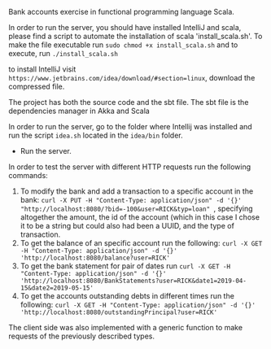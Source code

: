 Bank accounts exercise in functional programming language Scala.

In order to run the server, you should have installed IntelliJ and scala, please find a script to automate the installation of scala 'install_scala.sh'. To make the file executable run `sudo chmod +x install_scala.sh` and to execute, run `./install_scala.sh`

to install IntelliJ visit `https://www.jetbrains.com/idea/download/#section=linux`, download the compressed file.

The project has both the source code and the sbt file. The sbt file is the dependencies manager in Akka and Scala

In order to run the server, go to the folder where Intellij was installed and run the script `idea.sh` located in the `idea/bin` folder.

- Run the server.

In order to test the server with different HTTP requests run the following commands:

1. To modify the bank and add a transaction to a specific account in the bank:
`curl -X PUT -H "Content-Type: application/json" -d '{}' "http://localhost:8080/?bid=-100&user=RICK&typ=loan"
`, specifying altogether the amount, the id of the account (which in this case I chose it to be a string but could also had been a UUID, and the type of transaction.
2. To get the balance of an specific account run the following:
`curl -X GET -H "Content-Type: application/json" -d '{}' 'http://localhost:8080/balance?user=RICK'`
3. To get the bank statement for pair of dates run `curl -X GET -H "Content-Type: application/json" -d '{}' 'http://localhost:8080/BankStatements?user=RICK&date1=2019-04-15&date2=2019-05-15'`
4. To get the accounts outstanding debts in different times run the following:
`curl -X GET -H "Content-Type: application/json" -d '{}' 'http://localhost:8080/outstandingPrincipal?user=RICK'`


The client side was also implemented with a generic function to make requests of the previously described types.
